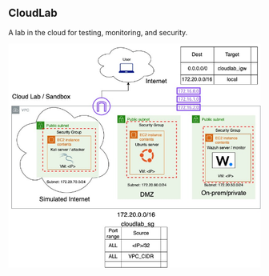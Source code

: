 ## CloudLab

A lab in the cloud for testing, monitoring, and security.

![cloud-diagram](/public/cloudlab-diagram.jpg)
